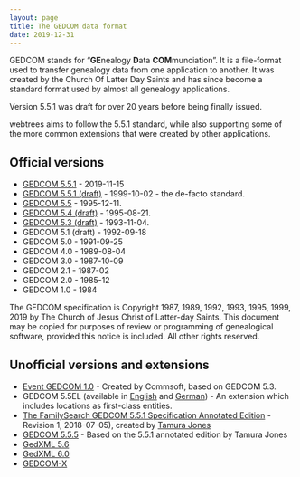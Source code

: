 ```yaml
---
layout: page
title: The GEDCOM data format
date: 2019-12-31
---
```


GEDCOM stands for “**GE**nealogy **D**ata **COM**munciation”. It is a file-format used to transfer genealogy data from one application to another.  It was created by the Church Of Latter Day Saints and has since become a standard format used by almost all genealogy applications.

Version 5.5.1 was draft for over 20 years before being finally issued.

webtrees aims to follow the 5.5.1 standard, while also supporting some
of the more common extensions that were created by other applications.

## Official versions

* [GEDCOM 5.5.1](downloads/gedcom551.pdf) - 2019-11-15
* [GEDCOM 5.5.1 (draft)](downloads/gedcom551-draft.pdf) - 1999-10-02 - the de-facto standard.
* [GEDCOM 5.5](downloads/gedcom-55.pdf) - 1995-12-11.
* [GEDCOM 5.4 (draft)](downloads/gedcom-54.pdf) - 1995-08-21.
* [GEDCOM 5.3 (draft)](downloads/gedcom-53.pdf) - 1993-11-04.
* GEDCOM 5.1 (draft) - 1992-09-18
* GEDCOM 5.0 - 1991-09-25
* GEDCOM 4.0 - 1989-08-04	 
* GEDCOM 3.0 - 1987-10-09
* GEDCOM 2.1 - 1987-02
* GEDCOM 2.0 - 1985-12
* GEDCOM 1.0 - 1984

The GEDCOM specification is Copyright 1987, 1989, 1992, 1993, 1995, 1999, 2019 by The Church of Jesus Christ of Latter-day Saints. This document may be copied for purposes of review or programming of genealogical software, provided this notice is included. All other rights reserved.

## Unofficial versions and extensions

* [Event GEDCOM 1.0](downloads/eged10ww.pdf) - Created by Commsoft, based on GEDCOM 5.3.
* GEDCOM 5.5EL (available in [English](http://wiki-en.genealogy.net/Gedcom_5.5EL) and [German](http://wiki.genealogy.net/Gedcom_5.5EL)) - An extension which includes locations as first-class entities.
* [The FamilySearch GEDCOM 5.5.1 Specification Annotated Edition](downloads/TFG551SAE_Rev1_2018-07-05.pdf) - Revision 1, 2018-07-05), created by [Tamura Jones](https://www.tamurajones.net/GEDCOM551AnnotatedEdition.xhtml)
* [GEDCOM 5.5.5](downloads/gedcom-555.pdf) - Based on the 5.5.1 annotated edition by Tamura Jones
* [GedXML 5.6](downloads/gedxml-56.pdf)
* [GedXML 6.0](downloads/gedxml-60.pdf)
* [GEDCOM-X](http://www.gedcomx.org)
